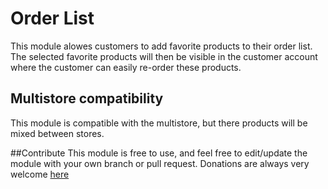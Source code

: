 # Order List

This module alowes customers to add favorite products to their order list.<br>
The selected favorite products will then be visible in the customer account where the customer can easily re-order these products.

## Multistore compatibility

This module is compatible with the multistore, but there products will be mixed between stores.

##Contribute
This module is free to use, and feel free to edit/update the module with your own branch or pull request.
Donations are always very welcome [here](https://www.paypal.com/paypalme/buymecoffee)